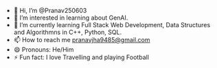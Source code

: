 - 👋 Hi, I’m @Pranav250603
- 👀 I’m interested in learning about GenAI.
- 🌱 I’m currently learning Full Stack Web Development, Data Structures and Algorithmns in C++, Python, SQL.
- 📫 How to reach me pranavjha9485@gmail.com
- 😄 Pronouns: He/Him
- ⚡ Fun fact: I love Travelling and playing Football

<!---
Pranav250603/Pranav250603 is a ✨ special ✨ repository because its `README.md` (this file) appears on your GitHub profile.
You can click the Preview link to take a look at your changes.
--->
